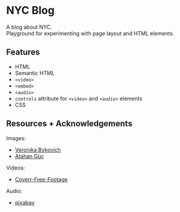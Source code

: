 # NYC Blog
A blog about NYC. <br />
Playground for experimenting with page layout and HTML elements.

## Features
* HTML
* Semantic HTML
* `<video>`
* `<embed>`
* `<audio>`
* `controls` attribute for `<video>` and `<audio>` elements
* CSS

## Resources + Acknowledgements
Images:
* [Veronika Bykovich](https://images.unsplash.com/photo-1616285838730-276556249d0d?ixlib=rb-4.0.3&ixid=M3wxMjA3fDB8MHxwaG90by1wYWdlfHx8fGVufDB8fHx8fA%3D%3D&auto=format&fit=crop&w=687&q=80)
* [Atahan Güç](https://images.unsplash.com/photo-1585155967849-91c736589c84?ixlib=rb-4.0.3&ixid=M3wxMjA3fDB8MHxwaG90by1wYWdlfHx8fGVufDB8fHx8fA%3D%3D&auto=format&fit=crop&w=627&q=80)

Videos:
* [Coverr-Free-Footage](https://pixabay.com/videos/new-york-city-nigh-brooklyn-bridge-7260/)

Audio:
* [pixabay](https://pixabay.com/sound-effects/firetruck-w-horns-0415-70775/)

